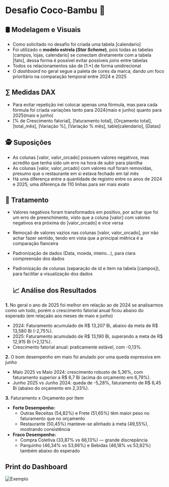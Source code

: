# Desafio Coco-Bambu 🌴

## 🛢 Modelagem e Visuais
- Como solicitado no desafio foi criada uma tabela [calendario]
- Foi utilizado o **modelo estrela (_Star Scheme_)**, pois todas as tabelas [campos, lojas, calendario] se conectam diretamente com a tabela [fato], dessa forma é possível evitar possíveis _joins_ entre tabelas
- Todos os relacionamentos são de [1:*] de forma unidirecional
- O _dashboard_ no geral segue a paleta de cores da marca, dando um foco prioritário na comparação temporal entre 2024 e 2025

## ∑ Medidas DAX
- Para evitar repetição irei colocar apenas uma fórmula, mas para cada fórmula foi criada variações tanto para 2024(maio e junho) quanto para 2025(maio e junho)
- [% de Crescimento fatorial], [faturamento total], [Orçamento total], [total_mês], [Variação %], [Variação % mês], table[calendario], [Datas]

## 🕵 Suposiçôes
- As colunas [valor, valor_orcado] possuem valores negativos, mas acredito que tenha sido um erro na hora de subir para planilha
- As colunas [valor, valor_orcado] com valores _null_ foram removidas, presumo que o restaurante em si estava fechado em tal mês
- Há uma diferença entre a quantidade de registro entre os anos de 2024 e 2025, uma diferença de 110 linhas para ser mais exato

## 🧹 Tratamento
- Valores negativos foram transformados em positivo, por achar que foi um erro de preenchimento, visto que a coluna [valor] com valores negativos era próxima do [valor_orcado] e vice versa
- Remoçaõ de valores vazios nas colunas [valor, valor_orcado], por não achar fazer sentido, tendo em vista que a principal métrica é a comparação fianceira
- Padronização de dados (Data, moeda, inteiro...), para clara compreensão dos dados
- Padronização de colunas (separação de id e item na tabela [campos]), para facilitar a visualização dos dados

  ## 📈 Análise dos Resultados
**1.** No geral o ano de 2025 foi melhor em relação ao de 2024 se analisarmos como um todo, porém o crescimento fatorial anual ficou abaixo do esperado (em relaçaão aos meses de maio e junho)
  - 2024: Faturamento acumulado de R$ 13,207 Bi, abaixo da meta de R$ 13,580 Bi (-2,75%).
  - 2025: Faturamento acumulado de R$ 13,190 Bi, superando a meta de R$ 12,915 Bi (+2,12%).
  - Crescimento fatorial anual: praticamente estável, com -0,13%.

**2.** O bom desempenho em maio foi anulado por uma queda expressiva em junho
  - Maio 2025 vs Maio 2024: crescimento robusto de 5,36%, com faturamento superior a R$ 6,7 Bi (acima do orçamento em 6,79%).
  - Junho 2025 vs Junho 2024: queda de -5,28%, faturamento de R$ 6,45 Bi (abaixo do orçamento em 2,33%).

**3.** Faturamento x Orçamento por Item
  - **Forte Desempenho:**
    - Outras Receitas (54,82%) e Frete (51,65%) têm maior peso no faturamento que no orçamento
    - Restaurante (50,45%) manteve-se alinhado à meta (49,55%), mostrando consistência
  - **Fraco Desempenho:**
    - Compra Coletiva (33,87% vs 66,13%) — grande discrepância
    - Parquinho (46,34% vs 53,66%) e Bebidas (46,18% vs 53,82%) também abaixo do esperado

## Print do Dashboard
![Exemplo]([https://github.com/brunomatsuda/desafio-coco-bambu/blob/main/imagens/print.png])
